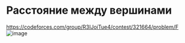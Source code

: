 # Расстояние между вершинами
https://codeforces.com/group/R3IJoiTue4/contest/321664/problem/F
![image](https://github.com/OrlovAlexey/Olympiad-programming/assets/33424589/19c6a779-6b1a-4726-b151-dc56de11a999)
